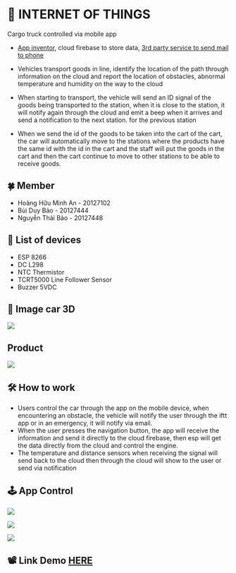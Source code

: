 # 🦾 INTERNET OF THINGS
Cargo truck controlled via mobile app

- [App inventor](https://appinventor.mit.edu/), cloud firebase to store data, [3rd party service to send mail to phone](https://ifttt.com/maker_webhooks)

- Vehicles transport goods in line, identify the location of the path through information on the cloud and report the location of obstacles, abnormal temperature and humidity on the way to the cloud

- When starting to transport, the vehicle will send an ID signal of the goods being transported to the station, when it is close to the station, it will notify again through the cloud and emit a beep when it arrives and send a notification to the next station. for the previous station

- When we send the id of the goods to be taken into the cart of the cart, the car will automatically move to the stations where the products have the same id with the id in the cart and the staff will put the goods in the cart and then the cart continue to move to other stations to be able to receive goods.

## 🍀 Member

- Hoàng Hữu Minh An - 20127102
- Bùi Duy Bảo - 20127444
- Nguyễn Thái Bảo - 20127448

## 🔌 List of devices

- ESP 8266
- DC L298
- NTC Thermistor
- TCRT5000 Line Follower Sensor 
- Buzzer 5VDC

## 👀 Image car 3D

![](./pic/p1.png)

## Product

![](./pic/bg.jpg)

## 🛠️ How to work

- Users control the car through the app on the mobile device, when encountering an obstacle, the vehicle will notify the user through the iftt app or in an emergency, it will notify via email.
- When the user presses the navigation button, the app will receive the information and send it directly to the cloud firebase, then esp will get the data directly from the cloud and control the engine.
- The temperature and distance sensors when receiving the signal will send back to the cloud then through the cloud will show to the user or send via notification

## 🕹️ App Control

![](./pic/p2.jpg)

![](./pic/p3.jpg)

![](./pic/p4.jpg)

## 📽️ Link Demo [HERE](https://www.youtube.com/watch?v=0DgIqhF2sC4&t=10s)
